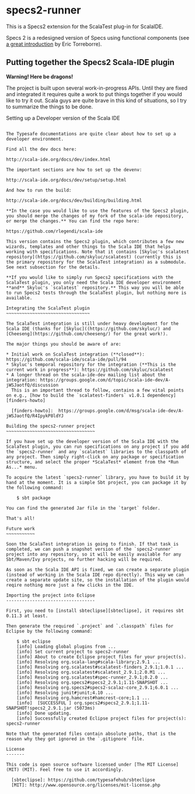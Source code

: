 specs2-runner
=============

This is a Specs2 extension for the ScalaTest plug-in for ScalaIDE.

Specs 2 is a redesigned version of Specs using functional components (see [a great introduction](http://www.youtube.com/watch?v=lMyNRUuEvNU) by Eric Torreborre).

Putting together the Specs2 Scala-IDE plugin
--------------------------------------------

**Warning! Here be dragons!**

The project is built upon several work-in-progress APIs. Until they are fixed and integrated it requires quite a work to put things together if you would like to try it out. Scala guys are quite brave in this kind of situations, so I try to summarize the things to be done.

Setting up a Developer version of the Scala IDE
~~~~~~~~~~~~~~~~~~~~~~~~~~~~~~~~~~~~~~~~~~~~~~~

The Typesafe documentations are quite clear about how to set up a developer environment.

Find all the dev docs here:

http://scala-ide.org/docs/dev/index.html

The important sections are how to set up the devenv:

http://scala-ide.org/docs/dev/setup/setup.html

And how to run the build:

http://scala-ide.org/docs/dev/building/building.html

**In the case you would like to use the features of the Specs2 plugin, you should merge the changes of my fork of the scala-ide repository, or merge the changes.** You can find the repo here:

https://github.com/rlegendi/scala-ide

This version contains the Specs2 plugin, which contributes a few new wizards, templates and other things to the Scala IDE that helps working with specifications. Note that it contains [Skyluc's scalatest repository](https://github.com/skyluc/scalatest) (currently this is the primary repository for the ScalaTest integration) as a submodule. See next subsection for the details.

**If you would like to simply run Specs2 specifications with the ScalaTest plugin, you only need the Scala IDE developer environment **and** Skyluc's `scalatest` repository.** This way you will be able to run Specs2 tests through the ScalaTest plugin, but nothing more is available.

Integrating the ScalaTest plugin
~~~~~~~~~~~~~~~~~~~~~~~~~~~~~~~~

The ScalaTest integration is still under heavy development for the Scala IDE (thanks for [Skyluc]((https://github.com/skyluc/) and [Cheeseng](https://github.com/cheeseng/) for the great work!).

The major things you should be aware of are:

* Initial work on ScalaTest integration (**closed**): https://github.com/scala-ide/scala-ide/pull/94
* Skyluc's temporal repository for the integration (**This is the current work in progress**): https://github.com/skyluc/scalatest
* A longer thread on the scala-ide-dev mailing list about the integration: https://groups.google.com/d/topic/scala-ide-dev/A-jWSJaotfQ/discussion
  This is an important thread to follow, contains a few vital points on e.g., [how to build the `scalatest-finders` v1.0.1 dependency][finders-howto]

  [finders-howto]:	https://groups.google.com/d/msg/scala-ide-dev/A-jWSJaotfQ/R4IpykP8ldYJ

Building the specs2-runner project
~~~~~~~~~~~~~~~~~~~~~~~~~~~~~~~~~~

If you have set up the developer version of the Scala IDE with the ScalaTest plugin, you can run specifications on any project if you add the `specs2-runner` and any `scalatest` libraries to the classpath of any project. Then simply right-click on any package or specification structure, and select the proper *ScalaTest* element from the *Run As...* menu.

To acquire the latest `specs2-runner` library, you have to build it by hand at the moment. It is a simple Sbt project, you can package it by the following command:

	$ sbt package

You can find the generated Jar file in the `target` folder.

That's all!

Future work
~~~~~~~~~~~

Soon the ScalaTest integration is going to finish. If that task is completed, we can push a snapshot version of the `specs2-runner` project into any repository, so it will be easily available for any Sbt/Maven/Ivy projects, no further hacking will be required.

As soon as the Scala IDE API is fixed, we can create a separate plugin (instead of working in the Scala IDE repo directly). This way we can create a separate update site, so the installation of the plugin would reqire nothing more just a few clicks in the IDE. 

Importing the project into Eclipse
----------------------------------

First, you need to [install sbteclipse][sbteclipse], it requires sbt 0.11.3 at least.

Then generate the required `.project` and `.classpath` files for Eclipse by the following command:

	$ sbt eclipse
	[info] Loading global plugins from ...
	[info] Set current project to specs2-runner 
	[info] About to create Eclipse project files for your project(s).
	[info] Resolving org.scala-lang#scala-library;2.9.1 ...
	[info] Resolving org.scalatest#scalatest-finders_2.9.1;1.0.1 ...
	[info] Resolving org.scalatest#scalatest_2.9.1;2.0.M1 ...
	[info] Resolving org.scalatest#spec-runner_2.9.1;0.2.0 ...
	[info] Resolving org.specs2#specs2_2.9.1;1.11-SNAPSHOT ...
	[info] Resolving org.specs2#specs2-scalaz-core_2.9.1;6.0.1 ...
	[info] Resolving junit#junit;4.10 ...
	[info] Resolving org.hamcrest#hamcrest-core;1.1 ...
	[info]  [SUCCESSFUL ] org.specs2#specs2_2.9.1;1.11-SNAPSHOT!specs2_2.9.1.jar (5073ms)
	[info] Done updating.
	[info] Successfully created Eclipse project files for project(s): specs2-runner

Note that the generated files contain absolute paths, that is the reason why they got ignored in the `.gitignore` file.

License
-------

This code is open source software licensed under [The MIT License](MIT) (MIT). Feel free to use it accordingly.

  [sbteclipse]: https://github.com/typesafehub/sbteclipse
  [MIT]: http://www.opensource.org/licenses/mit-license.php

